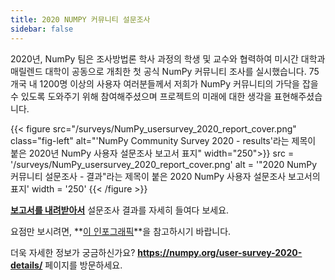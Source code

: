 ```yaml
---
title: 2020 NUMPY 커뮤니티 설문조사
sidebar: false
---
```


2020년, NumPy 팀은 조사방법론 학사 과정의 학생 및 교수와 협력하여 미시간 대학과 매릴렌드 대학이 공동으로 개최한 첫 공식 NumPy 커뮤니티 조사를 실시했습니다. 75개국 내 1200명 이상의 사용자 여러분들께서 저희가 NumPy 커뮤니티의 가닥을 잡을 수 있도록 도와주기 위해 참여해주셨으며 프로젝트의 미래에 대한 생각을 표현해주셨습니다.

{{< figure src="/surveys/NumPy_usersurvey_2020_report_cover.png" class="fig-left" alt="'NumPy Community Survey 2020 - results'라는 제목이 붙은 2020년 NumPy 사용자 설문조사 보고서 표지" width="250">}}
src = '/surveys/NumPy_usersurvey_2020_report_cover.png' alt = '"2020 NumPy 커뮤니티 설문조사 - 결과"라는 제목이 붙은 2020 NumPy 사용자 설문조사 보고서의 표지' width = '250'
{{< /figure >}}

**[보고서를 내려받아서](/surveys/NumPy_usersurvey_2020_report.pdf)** 설문조사 결과를 자세히 들여다 보세요.


요점만 보시려면, **[이 인포그래픽](https://github.com/numpy/numpy-surveys/blob/master/images/2020NumPysurveyresults_community_infographic.pdf)**을 참고하시기 바랍니다.

더욱 자세한 정보가 궁금하신가요? **https://numpy.org/user-survey-2020-details/** 페이지를 방문하세요.

